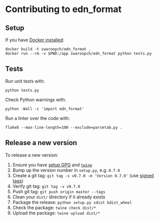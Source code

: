# Contributing to edn\_format #

## Setup ##

If you have [Docker installed](https://docs.docker.com/install/#supported-platforms):

``` shell
docker build -t swaroopch/edn_format .
docker run --rm -v $PWD:/app swaroopch/edn_format python tests.py
```

## Tests ##

Run unit tests with:

    python tests.py

Check Python warnings with:

    python -Wall -c 'import edn_format'

Run a linter over the code with:

    flake8 --max-line-length=100 --exclude=parsetab.py .

## Release a new version ##

To release a new version:

1. Ensure you have [setup GPG](https://help.github.com/en/articles/generating-a-new-gpg-key) and [`twine`](https://pypi.org/project/twine/)
2. Bump up the version number in `setup.py`, e.g. `0.7.0`
3. Create a git tag: `git tag -s v0.7.0 -m 'Version 0.7.0'` (use [signed tags](https://help.github.com/en/articles/signing-tags))
4. Verify git tag: `git tag -v v0.7.0`
5. Push git tag: `git push origin master --tags`
6. Clean your `dist/` directory if it already exists
7. Package the release: `python setup.py sdist bdist_wheel`
8. Check the package: `twine check dist/*`
9. Upload the package: `twine upload dist/*`
